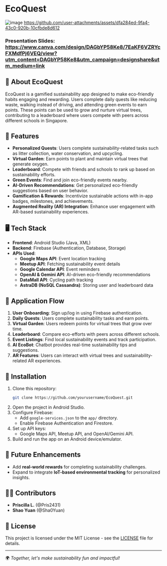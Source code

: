 # EcoQuest
![image](https://github.com/user-attachments/assets/c4ff12a0-bc55-4f1c-a7f0-fce04562702d)
https://github.com/user-attachments/assets/dfa284ed-9fa4-43c0-920b-10cfbde8d612
### Presentation Slides: https://www.canva.com/design/DAGbYP58Ke8/7EaKF6VZRYcFXMdfPj6VEQ/view?utm_content=DAGbYP58Ke8&utm_campaign=designshare&utm_medium=link

## 🌱 About EcoQuest
EcoQuest is a gamified sustainability app designed to make eco-friendly habits engaging and rewarding. Users complete daily quests like reducing waste, walking instead of driving, and attending green events to earn points. These points can be used to grow and nurture virtual trees, contributing to a leaderboard where users compete with peers across different schools in Singapore.

## 🎯 Features
- **Personalized Quests**: Users complete sustainability-related tasks such as litter collection, water conservation, and upcycling.
- **Virtual Garden**: Earn points to plant and maintain virtual trees that generate oxygen.
- **Leaderboard**: Compete with friends and schools to rank up based on sustainability efforts.
- **Green Events**: Find and join eco-friendly events nearby.
- **AI-Driven Recommendations**: Get personalized eco-friendly suggestions based on user behavior.
- **Gamification & Rewards**: Incentivize sustainable actions with in-app badges, milestones, and achievements.
- **Augmented Reality (AR) Integration**: Enhance user engagement with AR-based sustainability experiences.

## 🖥️ Tech Stack
- **Frontend**: Android Studio (Java, XML)
- **Backend**: Firebase (Authentication, Database, Storage)
- **APIs Used**:
  - **Google Maps API**: Event location tracking
  - **Meetup API**: Fetching sustainability event details
  - **Google Calendar API**: Event reminders
  - **OpenAI & Gemini API**: AI-driven eco-friendly recommendations
  - **DataMall API**: Cycling path tracking
  - **AstraDB (NoSQL Cassandra)**: Storing user and leaderboard data

## 📱 Application Flow
1. **User Onboarding**: Sign up/log in using Firebase authentication.
2. **Daily Quests**: Users complete sustainability tasks and earn points.
3. **Virtual Garden**: Users redeem points for virtual trees that grow over time.
4. **Leaderboard**: Compare eco-efforts with peers across different schools.
5. **Event Listings**: Find local sustainability events and track participation.
6. **AI EcoBot**: Chatbot provides real-time sustainability tips and suggestions.
7. **AR Features**: Users can interact with virtual trees and sustainability-related AR experiences.

## 🔧 Installation
1. Clone this repository:
   ```bash
   git clone https://github.com/yourusername/EcoQuest.git
   ```
2. Open the project in Android Studio.
3. Configure Firebase:
   - Add `google-services.json` to the `app/` directory.
   - Enable Firebase Authentication and Firestore.
4. Set up API keys:
   - Google Maps API, Meetup API, and OpenAI/Gemini API.
5. Build and run the app on an Android device/emulator.

## 📌 Future Enhancements
- Add **real-world rewards** for completing sustainability challenges.
- Expand to integrate **IoT-based environmental tracking** for personalized insights.

## 👩‍💻 Contributors
- **Priscilla L.** (@Pris2431)
- **Shao Yuan** (@Sha0Yuan)

## 📜 License
This project is licensed under the MIT License - see the [LICENSE](LICENSE) file for details.

---
🌍 *Together, let's make sustainability fun and impactful!*

